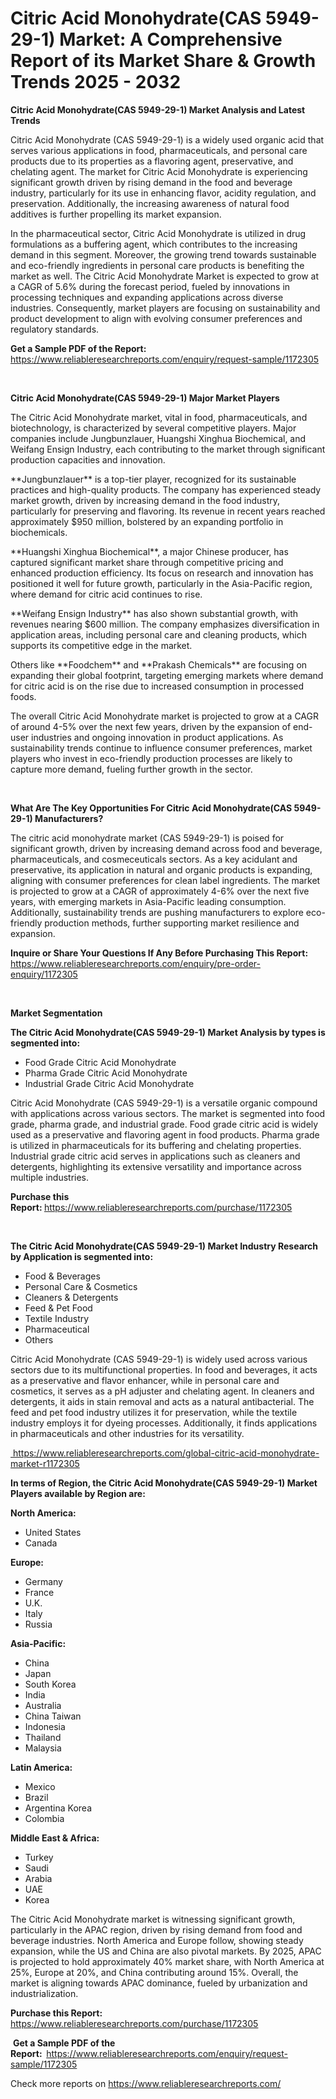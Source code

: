 <p><h1>Citric Acid Monohydrate(CAS 5949-29-1) Market: A Comprehensive Report of its Market Share & Growth Trends 2025 - 2032</h1></p><p><strong>Citric Acid Monohydrate(CAS 5949-29-1) Market Analysis and Latest Trends</strong></p>
<p><p>Citric Acid Monohydrate (CAS 5949-29-1) is a widely used organic acid that serves various applications in food, pharmaceuticals, and personal care products due to its properties as a flavoring agent, preservative, and chelating agent. The market for Citric Acid Monohydrate is experiencing significant growth driven by rising demand in the food and beverage industry, particularly for its use in enhancing flavor, acidity regulation, and preservation. Additionally, the increasing awareness of natural food additives is further propelling its market expansion.</p><p>In the pharmaceutical sector, Citric Acid Monohydrate is utilized in drug formulations as a buffering agent, which contributes to the increasing demand in this segment. Moreover, the growing trend towards sustainable and eco-friendly ingredients in personal care products is benefiting the market as well. The Citric Acid Monohydrate Market is expected to grow at a CAGR of 5.6% during the forecast period, fueled by innovations in processing techniques and expanding applications across diverse industries. Consequently, market players are focusing on sustainability and product development to align with evolving consumer preferences and regulatory standards.</p></p>
<p><strong>Get a Sample PDF of the Report:&nbsp;</strong> <a href="https://www.reliableresearchreports.com/enquiry/request-sample/1172305?utm_campaign=2809&utm_medium=2&utm_source=Github&utm_content=ia&utm_term=03042025&utm_id=citric-acid-monohydratecas-5949-29-1">https://www.reliableresearchreports.com/enquiry/request-sample/1172305</a></p>
<p>&nbsp;</p>
<p><strong>Citric Acid Monohydrate(CAS 5949-29-1) Major Market Players</strong></p>
<p><p>The Citric Acid Monohydrate market, vital in food, pharmaceuticals, and biotechnology, is characterized by several competitive players. Major companies include Jungbunzlauer, Huangshi Xinghua Biochemical, and Weifang Ensign Industry, each contributing to the market through significant production capacities and innovation.</p><p>**Jungbunzlauer** is a top-tier player, recognized for its sustainable practices and high-quality products. The company has experienced steady market growth, driven by increasing demand in the food industry, particularly for preserving and flavoring. Its revenue in recent years reached approximately $950 million, bolstered by an expanding portfolio in biochemicals.</p><p>**Huangshi Xinghua Biochemical**, a major Chinese producer, has captured significant market share through competitive pricing and enhanced production efficiency. Its focus on research and innovation has positioned it well for future growth, particularly in the Asia-Pacific region, where demand for citric acid continues to rise.</p><p>**Weifang Ensign Industry** has also shown substantial growth, with revenues nearing $600 million. The company emphasizes diversification in application areas, including personal care and cleaning products, which supports its competitive edge in the market.</p><p>Others like **Foodchem** and **Prakash Chemicals** are focusing on expanding their global footprint, targeting emerging markets where demand for citric acid is on the rise due to increased consumption in processed foods. </p><p>The overall Citric Acid Monohydrate market is projected to grow at a CAGR of around 4-5% over the next few years, driven by the expansion of end-user industries and ongoing innovation in product applications. As sustainability trends continue to influence consumer preferences, market players who invest in eco-friendly production processes are likely to capture more demand, fueling further growth in the sector.</p></p>
<p>&nbsp;</p>
<p><strong>What Are The Key Opportunities For Citric Acid Monohydrate(CAS 5949-29-1) Manufacturers?</strong></p>
<p><p>The citric acid monohydrate market (CAS 5949-29-1) is poised for significant growth, driven by increasing demand across food and beverage, pharmaceuticals, and cosmeceuticals sectors. As a key acidulant and preservative, its application in natural and organic products is expanding, aligning with consumer preferences for clean label ingredients. The market is projected to grow at a CAGR of approximately 4-6% over the next five years, with emerging markets in Asia-Pacific leading consumption. Additionally, sustainability trends are pushing manufacturers to explore eco-friendly production methods, further supporting market resilience and expansion.</p></p>
<p><strong>Inquire or Share Your Questions If Any Before Purchasing This Report:</strong> <a href="https://www.reliableresearchreports.com/enquiry/pre-order-enquiry/1172305?utm_campaign=2809&utm_medium=2&utm_source=Github&utm_content=ia&utm_term=03042025&utm_id=citric-acid-monohydratecas-5949-29-1">https://www.reliableresearchreports.com/enquiry/pre-order-enquiry/1172305</a></p>
<p>&nbsp;</p>
<p><strong>Market Segmentation</strong></p>
<p><strong>The Citric Acid Monohydrate(CAS 5949-29-1) Market Analysis by types is segmented into:</strong></p>
<p><ul><li>Food Grade Citric Acid Monohydrate</li><li>Pharma Grade Citric Acid Monohydrate</li><li>Industrial Grade Citric Acid Monohydrate</li></ul></p>
<p><p>Citric Acid Monohydrate (CAS 5949-29-1) is a versatile organic compound with applications across various sectors. The market is segmented into food grade, pharma grade, and industrial grade. Food grade citric acid is widely used as a preservative and flavoring agent in food products. Pharma grade is utilized in pharmaceuticals for its buffering and chelating properties. Industrial grade citric acid serves in applications such as cleaners and detergents, highlighting its extensive versatility and importance across multiple industries.</p></p>
<p><strong>Purchase this Report:&nbsp;</strong><a href="https://www.reliableresearchreports.com/purchase/1172305?utm_campaign=2809&utm_medium=2&utm_source=Github&utm_content=ia&utm_term=03042025&utm_id=citric-acid-monohydratecas-5949-29-1">https://www.reliableresearchreports.com/purchase/1172305</a></p>
<p>&nbsp;</p>
<p><strong>The Citric Acid Monohydrate(CAS 5949-29-1) Market Industry Research by Application is segmented into:</strong></p>
<p><ul><li>Food & Beverages</li><li>Personal Care & Cosmetics</li><li>Cleaners & Detergents</li><li>Feed & Pet Food</li><li>Textile Industry</li><li>Pharmaceutical</li><li>Others</li></ul></p>
<p><p>Citric Acid Monohydrate (CAS 5949-29-1) is widely used across various sectors due to its multifunctional properties. In food and beverages, it acts as a preservative and flavor enhancer, while in personal care and cosmetics, it serves as a pH adjuster and chelating agent. In cleaners and detergents, it aids in stain removal and acts as a natural antibacterial. The feed and pet food industry utilizes it for preservation, while the textile industry employs it for dyeing processes. Additionally, it finds applications in pharmaceuticals and other industries for its versatility.</p></p>
<p><a href="https://www.reliableresearchreports.com/global-citric-acid-monohydrate-market-r1172305?utm_campaign=2809&utm_medium=2&utm_source=Github&utm_content=ia&utm_term=03042025&utm_id=citric-acid-monohydratecas-5949-29-1">&nbsp;https://www.reliableresearchreports.com/global-citric-acid-monohydrate-market-r1172305</a></p>
<p><strong>In terms of Region, the Citric Acid Monohydrate(CAS 5949-29-1) Market Players available by Region are:</strong></p>
<p>
    <p> <strong> North America: </strong>
        <ul>
            <li>United States</li>
            <li>Canada</li>
        </ul>
        </p> 
    <p> <strong> Europe: </strong>
        <ul>
            <li>Germany</li>
            <li>France</li>
            <li>U.K.</li>
            <li>Italy</li>
            <li>Russia</li>
        </ul>
        </p> 
    <p> <strong> Asia-Pacific: </strong>
        <ul>
            <li>China</li>
            <li>Japan</li>
            <li>South Korea</li>
            <li>India</li>
            <li>Australia</li>
            <li>China Taiwan</li>
            <li>Indonesia</li>
            <li>Thailand</li>
            <li>Malaysia</li>
        </ul>
        </p> 
    <p> <strong> Latin America: </strong>
        <ul>
            <li>Mexico</li>
            <li>Brazil</li>
            <li>Argentina Korea</li>
            <li>Colombia</li>
        </ul>
        </p> 
    <p> <strong> Middle East & Africa: </strong>
        <ul>
            <li>Turkey</li>
            <li>Saudi</li>
            <li>Arabia</li>
            <li>UAE</li>
            <li>Korea</li>
        </ul>
    </p>
    </p>
<p><p>The Citric Acid Monohydrate market is witnessing significant growth, particularly in the APAC region, driven by rising demand from food and beverage industries. North America and Europe follow, showing steady expansion, while the US and China are also pivotal markets. By 2025, APAC is projected to hold approximately 40% market share, with North America at 25%, Europe at 20%, and China contributing around 15%. Overall, the market is aligning towards APAC dominance, fueled by urbanization and industrialization.</p></p>
<p><strong>Purchase this Report: </strong><a href="https://www.reliableresearchreports.com/purchase/1172305?utm_campaign=2809&utm_medium=2&utm_source=Github&utm_content=ia&utm_term=03042025&utm_id=citric-acid-monohydratecas-5949-29-1">https://www.reliableresearchreports.com/purchase/1172305</a></p>
<p>&nbsp;<strong>Get a Sample PDF of the Report:&nbsp;&nbsp;</strong><a href="https://www.reliableresearchreports.com/enquiry/request-sample/1172305?utm_campaign=2809&utm_medium=2&utm_source=Github&utm_content=ia&utm_term=03042025&utm_id=citric-acid-monohydratecas-5949-29-1">https://www.reliableresearchreports.com/enquiry/request-sample/1172305</a></p>
<p><strong></strong></p>
<p>Check more reports on <a href="https://www.reliableresearchreports.com/?utm_campaign=2809&utm_medium=2&utm_source=Github&utm_content=ia&utm_term=03042025&utm_id=citric-acid-monohydratecas-5949-29-1">https://www.reliableresearchreports.com/</a></p>